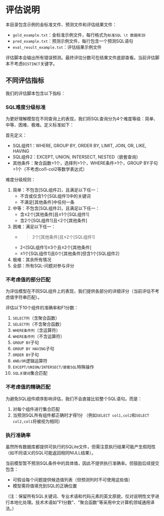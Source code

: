 # 评估说明

本目录包含示例的金标准文件、预测文件和评估结果文件：

- `gold_example.txt`：金标准示例文件，每行格式为`标准SQL \t 数据库ID`
- `pred_example.txt`：预测示例文件，每行包含一个预测SQL语句
- `eval_result_example.txt`：评估结果示例文件

评估脚本会输出所有错误预测。最终评估分数可在结果文件底部查看。当前评估脚本不考虑`DISTINCT`关键字。

## 不同评估指标

我们的评估脚本包含以下指标：

### SQL难度分级标准

为更好理解模型在不同查询上的表现，我们将SQL查询分为4个难度等级：简单、中等、困难、极难。定义标准如下：

首先定义：
- SQL组件1：WHERE, GROUP BY, ORDER BY, LIMIT, JOIN, OR, LIKE, HAVING
- SQL组件2：EXCEPT, UNION, INTERSECT, NESTED（嵌套查询）
- 其他条件：聚合函数>1个，选择列>1个，WHERE条件>1个，GROUP BY子句>1个（不考虑col1-col2等数学表达式）

难度分级规则：
1. 简单：不包含[SQL组件2]，且满足以下任一：
   - 不含或仅含1个[SQL组件1]中的关键词
   - 不满足[其他条件]中任何一条
2. 中等：不包含[SQL组件2]，且满足以下任一：
   - 含≤2个[其他条件]且≤1个[SQL组件1]
   - 含2个[SQL组件1]且<2个[其他条件]
3. 困难：满足以下任一：
   - >2个[其他条件]且≤2个[SQL组件1]
   - 2<[SQL组件1]≤3个且≤2个[其他条件]
   - ≤1个[SQL组件1]且0个[其他条件]但含1个[SQL组件2]
4. 极难：其余所有情况
5. 全部：所有SQL-问题对参与评分

### 不考虑值的部分匹配

为评估模型在不同SQL组件上的表现，我们提供各部分的详细评分（当前评估不考虑值字符串匹配）。

评估以下10个组件的准确率和F1分数：
1. `SELECT列`（含聚合函数）
2. `SELECT列`（不含聚合函数）
3. `WHERE条件列`（含运算符）
4. `WHERE条件列`（不含运算符）
5. `GROUP BY`子句
6. `GROUP BY HAVING`子句
7. `ORDER BY`子句
8. `AND/OR`逻辑运算符
9. `EXCEPT/UNION/INTERSECT/嵌套SQL`特殊操作
10. `SQL关键词`集合匹配

### 不考虑值的精确匹配

为避免SQL组件顺序影响评估，我们不会直接比较整个SQL语句。而是：
1. 对每个组件进行集合匹配
2. 当预测SQL所有组件都正确时才得1分
（例如`SELECT col1,col2`和`SELECT col2,col1`将被视为相同）

### 执行准确率

虽然所有数据库都提供可执行的SQLite文件，但需注意执行结果可能产生假阳性（如不同语义的SQL可能返回相同NULL结果）。

当前模型暂不预测SQL条件中的具体值，因此不提供执行准确率。但鼓励后续提交包含：
- 可假设每个问题提供候选值列表（但预测列时不可使用这些值）
- 模型需将值填充到SQL的正确位置

（注：保留所有SQL关键词、专业术语和代码元素的英文原貌，仅对说明性文字进行本地化处理。技术术语如"F1分数"、"聚合函数"等采用中文计算机领域通用译法。）
